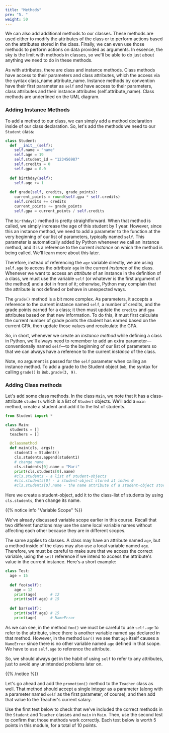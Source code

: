 ```yaml
---
title: "Methods"
pre: "5. "
weight: 50
---
```


<!-- {{% youtube Cd5sEy9Svsc %}} -->

<!--[Video Materials]({{<relref "./video">}}) -->

<!-- TODO Update Video -->

We can also add additional methods to our classes. These methods are used either to modify the attributes of the class or to perform actions based on the attributes stored in the class. Finally, we can even use those methods to perform actions on data provided as arguments. In essence, the sky is the limit with methods in classes, so we'll be able to do just about anything we need to do in these methods.

As with attributes, there are class and instance methods. Class methods have access to their parameters and class attributes, which the access via the syntax class_name.attribute_name.   Instance methods by convention have their first parameter as `self` and have access to their parameters, class attributes and their instance attributes (self.attribute_name).  Class methods are underlined on the UML diagram.

### Adding Instance Methods

To add a method to our class, we can simply add a method declaration inside of our class declaration. So, let's add the methods we need to our `Student` class:

```python
class Student:
  def __init__(self):
    self.name = "name"
    self.age = 19
    self.student_id = "123456987"
    self.credits = 0
    self.gpa = 0.0
    
  def birthday(self):
    self.age += 1
   
  def grade(self, credits, grade_points):
    current_points = round(self.gpa * self.credits)
    self.credits += credits
    current_points += grade_points
    self.gpa = current_points / self.credits

```

The `birthday()` method is pretty straightforward. When that method is called, we simply increase the age of this student by 1 year. However, since this an instance method, we need to add a parameter to the function at the very beginning of our list of parameters, typically named `self`. This parameter is automatically added by Python whenever we call an instance method, and it is a reference to the current _instance_ on which the method is being called. We'll learn more about this later. 

Therefore, instead of referencing the `age` variable directly, we are using `self.age` to access the _attribute_ `age` in the current _instance_ of the class. Whenever we want to access an _attribute_ of an instance in the definition of a class, we must use the variable `self` (or whatever is the first argument of the method) and a dot in front of it; otherwise, Python may complain that the attribute is not defined or behave in unexpected ways.

The `grade()` method is a bit more complex. As parameters, it accepts a reference to the current instance named `self`, a number of credits, and the grade points earned for a class; it then must update the `credits` and `gpa` attributes based on that new information. To do this, it must first calculate the current number of grade points the student has earned based on the current GPA, then update those values and recalculate the GPA. 

So, in short, whenever we create an _instance method_ while defining a class in Python, we'll always need to remember to add an extra parameter—conventionally named `self`—to the beginning of our list of parameters so that we can always have a reference to the current _instance_ of the class.

Note, no argument is passed for the `self` parameter when calling an instance method.  To add a grade to the Student object `Bob`, the syntax for calling `grade()` is `Bob.grade(3, 9)`.

### Adding Class methods

Let's add some class methods. In the class `Main`,  we note that it has a class-attribute `students` which is a list of `Student` objects.  We'll add a `main` method, create a student and add it to the list of students.

```python
from Student import *

class Main:
  students = []
  teachers = []

  @classmethod
  def main(cls, args):
    student1 = Student()
    cls.students.append(student1)
    # change name
    cls.students[0].name = "Mari"
    print(cls.students[0].name)
    #cls.students - a list of student-objects
    #cls.students[0] - a student-object stored at index 0
    #cls.students[0].name - the name attribute of a student-object stored at index 0
```

Here we create a student-object, add it to the class-list of students by using `cls.students`, then change its name.

{{% notice info "Variable Scope" %}}

We've already discussed variable scope earlier in this course. Recall that two different functions may use the same local variable names without affecting each other because they are in different scopes. 

The same applies to classes. A class may have an attribute named `age`, but a method inside of the class may also use a local variable named `age`. Therefore, we must be careful to make sure that we access the correct variable,  using the `self` reference if we intend to access the attribute's value in the current instance. Here's a short example:

```python
class Test:
  age = 15
  
  def foo(self):
    age = 12
    print(age)      # 12
    print(self.age) # 15
    
  def bar(self):
    print(self.age) # 15
    print(age)      # NameError
```

As we can see, in the method `foo()` we must be careful to use `self.age` to refer to the attribute, since there is another variable named `age` declared in that method. However, in the method `bar()` we see that `age` itself causes a `NameError` since there is no other variable named `age` defined in that scope. We have to use `self.age` to reference the attribute. 

So, we should always get in the habit of using `self` to refer to any attributes, just to avoid any unintended problems later on.

{{% /notice %}}

Let's go ahead and add the `promotion()` method to the `Teacher` class as well. That method should accept a single integer as a parameter (along with a parameter named `self` as the first parameter, of course), and then add that value to the Teacher's current salary. 

Use the first test below to check that we've included the correct methods in the `Student` and `Teacher` classes and `main` in `Main`. Then, use the second test to confirm that those methods work correctly. Each test below is worth 5 points in this module, for a total of 10 points. 

